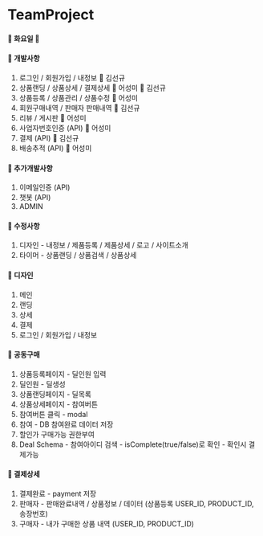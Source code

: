 # TeamProject

#### :yellow_heart: 화요일 :yellow_heart:

#### :pushpin: 개발사항
1. 로그인 / 회원가입 / 내정보 :man: 김선규
2. 상품랜딩 / 상품상세 / 결제상세 :woman: 어성미 :man: 김선규
3. 상품등록 / 상품관리 / 상품수정 :woman: 어성미
4. 회원구매내역 / 판매자 판매내역 :man: 김선규
5. 리뷰 / 게시판 :woman: 어성미
4. 사업자번호인증 (API) :woman: 어성미
5. 결제 (API) :man: 김선규
6. 배송추적 (API) :woman: 어성미

#### :pushpin: 추가개발사항
1. 이메일인증 (API)
2. 챗봇 (API)
3. ADMIN

#### :pushpin: 수정사항
1. 디자인 - 내정보 / 제품등록 / 제품상세 / 로고 / 사이트소개
2. 타이머 - 상품랜딩 / 상품검색 / 상품상세

#### :memo: 디자인
1. 메인
2. 랜딩
3. 상세
4. 결제
5. 로그인 / 회원가입 / 내정보

#### :memo: 공동구매
1. 상품등록페이지 - 딜인원 입력
2. 딜인원 - 딜생성
3. 상품랜딩페이지 - 딜목록
4. 상품상세페이지 - 참여버튼
5. 참여버튼 클릭 - modal
6. 참여 - DB 참여완료 데이터 저장
7. 할인가 구매가능 권한부여
8. Deal Schema - 참여아이디 검색 - isComplete(true/false)로 확인 - 확인시 결제가능

#### :memo: 결제상세
1. 결제완료 - payment 저장
2. 판매자 - 판매완료내역 / 상품정보 / 데이터 (상품등록 USER_ID, PRODUCT_ID, 송장번호)
3. 구매자 - 내가 구매한 상품 내역 (USER_ID, PRODUCT_ID)
